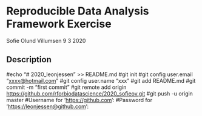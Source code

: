 Reproducible Data Analysis Framework Exercise
================
Sofie Olund Villumsen
9 3 2020

## Description

\#echo “\# 2020\_leonjessen” \>\> README.md \#git init \#git config
user.email “<xxxx@hotmail.com>” \#git config user.name “xxx” \#git add
README.md \#git commit -m “first commit” \#git remote add origin
<https://github.com/rforbiodatascience/2020_sofieov.git> \#git push -u
origin master \#Username for ‘<https://github.com>’: \#Password for
‘<https://leonjessen@github.com>’:
